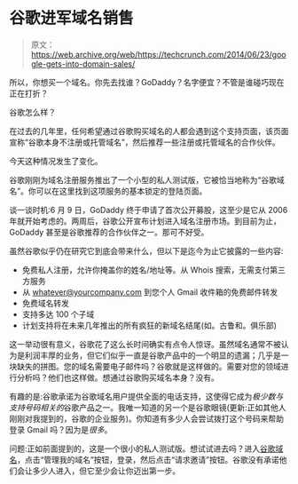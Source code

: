 # 谷歌进军域名销售 

> 原文：<https://web.archive.org/web/https://techcrunch.com/2014/06/23/google-gets-into-domain-sales/>

所以，你想买一个域名。你先去找谁？GoDaddy？名字便宜？不管是谁碰巧现在正在打折？

谷歌怎么样？

在过去的几年里，任何希望通过谷歌购买域名的人都会遇到这个支持页面，该页面宣称“谷歌本身不注册或托管域名”，然后推荐一些注册或托管域名的合作伙伴。

今天这种情况发生了变化。

谷歌刚刚为域名注册服务推出了一个小型的私人测试版，它被恰当地称为“谷歌域名”。你可以在这里找到这项服务的基本锁定的登陆页面。

谈一谈时机:6 月 9 日，GoDaddy 终于申请了首次公开募股，这至少是它从 2006 年就开始考虑的。两周后，谷歌公开宣布计划进入域名注册市场。到目前为止，GoDaddy 甚至是谷歌推荐的合作伙伴之一。那可不好受。

虽然谷歌似乎仍在研究它到底会带来什么，但以下是迄今为止它披露的一些内容:

*   免费私人注册，允许你掩盖你的姓名/地址等。从 Whois 搜索，无需支付第三方服务
*   从 whatever@yourcompany.com 到您个人 Gmail 收件箱的免费邮件转发
*   免费域名转发
*   支持多达 100 个子域
*   计划支持将在未来几年推出的所有疯狂的新域名结尾(如。古鲁和。俱乐部)

这一举动很有意义，谷歌花了这么长时间确实有点令人惊讶。虽然域名通常不被认为是利润丰厚的业务，但它们似乎一直是谷歌产品中的一个明显的遗漏；几乎是一块缺失的拼图。您的域名需要电子邮件吗？谷歌就是这样做的。需要对您的领域进行分析吗？他们也这样做。想通过谷歌购买域名本身？没有。

有趣的是:谷歌承诺为谷歌域名用户提供全面的电话支持，这使得它成为*极少数与支持号码相关的*谷歌产品之一。我唯一知道的另一个是谷歌眼镜(更新:正如其他人刚刚对我提到的，谷歌的企业服务)。你知道有多少人会尝试拨打这个号码来帮助登录 Gmail 吗？因为是*很多*。

问题:正如前面提到的，这是一个很小的私人测试版。想试试进去吗？进入[谷歌域名](https://web.archive.org/web/20221209104143/http://domains.google.com/)，点击“管理我的域名”按钮，登录，然后点击“请求邀请”按钮。谷歌没有承诺他们会让多少人进入，但它至少会让你迈出第一步。